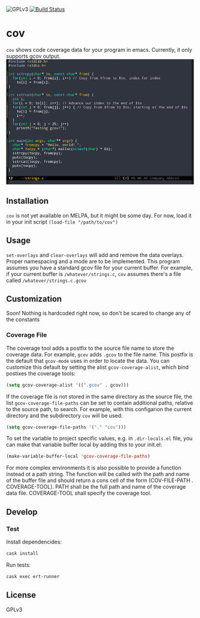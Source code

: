![GPLv3](https://img.shields.io/badge/license-GPLv3-brightgreen.svg)
[![Build Status](https://travis-ci.org/AdamNiederer/cov.svg?branch=master)](https://travis-ci.org/AdamNiederer/cov)

# cov
`cov` shows code coverage data for your program in emacs. Currently, it only supports gcov output.
![Screenshot](example.png)

## Installation
`cov` is not yet available on MELPA, but it might be some day.
For now, load it in your init script
`(load-file "/path/to/cov")`

## Usage
`set-overlays` and `clear-overlays` will add and remove the data overlays. Proper namespacing and a mode are to be implemented.
This program assumes you have a standard gcov file for your current buffer. For example, if your current buffer is `/whatever/strings.c`, `cov` assumes there's a file called `/whatever/strings.c.gcov`

## Customization
Soon! Nothing is hardcoded right now, so don't be scared to change any of the constants

### Coverage File
The coverage tool adds a postfix to the source file name to store the coverage data. For example, `gcov` adds `.gcov` to the file name. This postfix is the default that `gcov-mode` uses in order to locate the data.
You can customize this default by setting the alist `gcov-coverage-alist`, which bind postixes the coverage tools:
```lisp
(setq gcov-coverage-alist '((".gcov" . gcov)))
```

If the coverage file is not stored in the same directory as the source file, the list `gcov-coverage-file-paths` can be set to contain additional paths, relative to the source path, to search. For example, with this configarion the current directory and the subdirectory `cov` will be used:
```lisp
(setq gcov-coverage-file-paths '("." "cov")))
```

To set the variable to project specific values, e.g. in `.dir-locals.el` file, you can make that variable buffer local by adding this to your init.el:

```lisp
(make-variable-buffer-local 'gcov-coverage-file-paths)
```

For more complex environments it is also possible to provide a function instead ot a path string. The function will be called with the path and name of the buffer file and should return a cons cell of the form (COV-FILE-PATH . COVERAGE-TOOL). PATH shall be the full path and name of the coverage data file. COVERAGE-TOOL shall specify the coverage tool.

## Develop

### Test
Install dependencides:
```bash
cask install
```

Run tests:
```bash
cask exec ert-runner
```

## License
GPLv3

